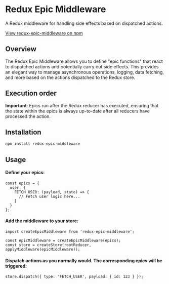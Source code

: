 # Redux Epic Middleware

A Redux middleware for handling side effects based on dispatched actions.

[View redux-epic-middleware on npm](https://www.npmjs.com/package/redux-epic-middleware)

## Overview

The Redux Epic Middleware allows you to define "epic functions" that react to dispatched actions and potentially carry out side effects. This provides an elegant way to manage asynchronous operations, logging, data fetching, and more based on the actions dispatched to the Redux store.

## Execution order

**Important**: Epics run after the Redux reducer has executed, ensuring that the state within the epics is always up-to-date after all reducers have processed the action.

## Installation

```bash
npm install redux-epic-middleware
```

## Usage

#### Define your epics:

```
const epics = {
  user: {
    FETCH_USER: (payload, state) => {
      // Fetch user logic here...
    }
  }
};
```

#### Add the middleware to your store:

```
import createEpicMiddleware from 'redux-epic-middleware';

const epicMiddleware = createEpicMiddleware(epics);
const store = createStore(rootReducer, applyMiddleware(epicMiddleware));
```

#### Dispatch actions as you normally would. The corresponding epics will be triggered:

```
store.dispatch({ type: 'FETCH_USER', payload: { id: 123 } });
```
